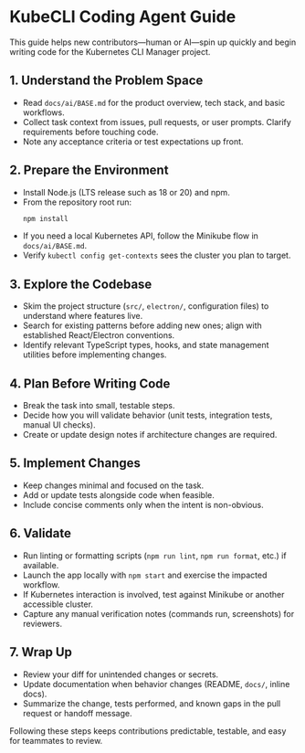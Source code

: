 # KubeCLI Coding Agent Guide

This guide helps new contributors―human or AI―spin up quickly and begin writing code for the Kubernetes CLI Manager project.

## 1. Understand the Problem Space

- Read `docs/ai/BASE.md` for the product overview, tech stack, and basic workflows.
- Collect task context from issues, pull requests, or user prompts. Clarify requirements before touching code.
- Note any acceptance criteria or test expectations up front.

## 2. Prepare the Environment

- Install Node.js (LTS release such as 18 or 20) and npm.
- From the repository root run:
  ```bash
  npm install
  ```
- If you need a local Kubernetes API, follow the Minikube flow in `docs/ai/BASE.md`.
- Verify `kubectl config get-contexts` sees the cluster you plan to target.

## 3. Explore the Codebase

- Skim the project structure (`src/`, `electron/`, configuration files) to understand where features live.
- Search for existing patterns before adding new ones; align with established React/Electron conventions.
- Identify relevant TypeScript types, hooks, and state management utilities before implementing changes.

## 4. Plan Before Writing Code

- Break the task into small, testable steps.
- Decide how you will validate behavior (unit tests, integration tests, manual UI checks).
- Create or update design notes if architecture changes are required.

## 5. Implement Changes

- Keep changes minimal and focused on the task.
- Add or update tests alongside code when feasible.
- Include concise comments only when the intent is non-obvious.

## 6. Validate

- Run linting or formatting scripts (`npm run lint`, `npm run format`, etc.) if available.
- Launch the app locally with `npm start` and exercise the impacted workflow.
- If Kubernetes interaction is involved, test against Minikube or another accessible cluster.
- Capture any manual verification notes (commands run, screenshots) for reviewers.

## 7. Wrap Up

- Review your diff for unintended changes or secrets.
- Update documentation when behavior changes (README, `docs/`, inline docs).
- Summarize the change, tests performed, and known gaps in the pull request or handoff message.

Following these steps keeps contributions predictable, testable, and easy for teammates to review.
